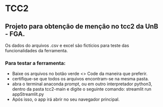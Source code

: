 # TCC2
## Projeto para obtenção de menção no tcc2 da UnB - FGA.
Os dados do arquivos .csv e excel são fictícios para teste das funcionalidades da ferramenta.

### Para testar a ferramenta:
- Baixe os arquivos no botão verde <> Code da maneira que preferir.
- certifique-se que todos os arquivos encontram-se na mesma pasta.
- abra o terminal anaconda prompt, ou em outro interpretador python3, dentro da pasta tcc2-main e digite o seguinte comando: streamlit run appStreamlit.py
- Após isso, o app irá abrir no seu navegador principal.



